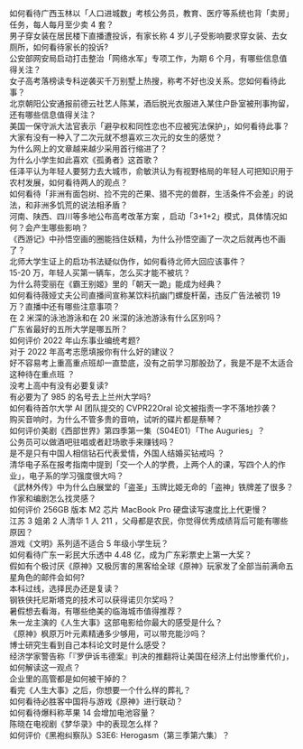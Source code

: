 如何看待广西玉林以「人口进城数」考核公务员，教育、医疗等系统也背「卖房」任务，每人每月至少卖 4 套？  
男子穿女装在居民楼下直播遭投诉，有家长称 4 岁儿子受影响要求穿女装、去女厕所，如何看待家长的投诉?  
公安部网安局启动打击整治「网络水军」专项工作，为期 6 个月，有哪些信息值得关注？  
女子高考落榜读专科逆袭买千万别墅上热搜，称考不好也没关系。您如何看待此事？  
北京朝阳公安通报前德云社艺人陈某，酒后脱光衣服进入某住户卧室被刑事拘留，还有哪些信息值得关注？  
美国一保守派大法官表示「避孕权和同性恋也不应被宪法保护」，如何看待此事？  
大家有没有一种入了二次元就不想喜欢三次元的女生的感觉？  
为什么网上的文章越来越少采用首行缩进了？  
为什么小学生如此喜欢《孤勇者》这首歌？  
任泽平认为年轻人要努力去大城市，俞敏洪认为有视野格局的年轻人可把知识用于农村发展，如何看待两人的观点？  
如何看待「非洲有面包树、捡不完的芒果、猎不完的兽群，生活条件不会差」的说法，和非洲多饥荒的说法相矛盾？  
河南、陕西、四川等多地公布高考改革方案 ，启动「3+1+2」模式，具体情况如何？会产生哪些影响？  
《西游记》中孙悟空画的圈能挡住妖精，为什么孙悟空画了一次之后就再也不画了？  
北师大学生证上的启功书法疑似伪作，如何看待北师大回应该事件？  
15-20 万，年轻人买第一辆车，怎么买才能不被坑？  
为什么蒋雯丽在《霸王别姬》里的「朝天一跪」能成为经典？  
如何看待薇娅丈夫公司直播间宣称某饮料抗幽门螺旋杆菌，违反广告法被罚 19 万？直播中还有哪些注意事项？  
在 2 米深的泳池游泳和在 20 米深的泳池游泳有什么区别吗？  
广东省最好的五所大学是哪五所？  
如何评价 2022 年山东事业编统考题?  
对于 2022 年高考志愿填报你有什么好的建议？  
好不容易考上重高重点班却一直垫底，没有之前学习那股劲了，我是不是不太适合这种待在重点班 ？  
没考上高中有没有必要复读?  
有必要为了 985 的名号去上兰州大学吗?  
如何看待首尔大学 AI 团队提交的 CVPR22Oral 论文被指责一字不落地抄袭？  
购买音响时，为什么不管多贵的音响，试听的碟片都是蔡琴？  
如何评价美剧《西部世界》第四季第一集（S04E01）「The Auguries」？  
公务员可以做酒吧驻唱或者赶场歌手来赚钱吗？  
是不是只有中国人相信钻石代表爱情，外国人结婚买钻戒吗 ？  
清华电子系在报考指南中提到「交一个人的学费，上两个人的课，写四个人的作业」，电子系的学习强度很大吗？  
《武林外传》中为什么白展堂的「盗圣」玉牌比姬无命的「盗神」铁牌差了很多？  
作家和编剧怎么找灵感？  
如何评价 256GB  版本 M2 芯片 MacBook Pro 硬盘读写速度比上代更慢？  
江苏 3 姐弟 2 人清华 1 人 211 ，父母都是农民，你觉得优秀成绩背后可能有哪些原因？  
游戏《文明》系列适不适合 5 年级小学生玩？  
如何看待广东一彩民大乐透中 4.48 亿，成为广东彩票史上第一大奖？  
假如有个极讨厌《原神》又极厉害的黑客给全球《原神》玩家发了全部当前满命五星角色的邮件会如何?  
本科过线，选择民办还是复读？  
钢铁侠托尼斯塔克的技术可以获得诺贝尔奖吗？  
暑假想去看海，有哪些绝美的临海城市值得推荐？  
朱一龙主演的《人生大事》这部电影给你最大的感受是什么？  
《原神》枫原万叶元素精通多少够用，可以带充能沙吗？  
博士研究生看到自己本科论文时是什么感受？  
经济学家警告称「『罗伊诉韦德案』判决的推翻将让美国在经济上付出惨重代价」，如何解读这一观点？  
企业里的高管都是如何被干掉的？  
看完《人生大事》之后，你想要一个什么样的葬礼？  
如何看待必胜客中国将与游戏《原神》进行联动？  
如何看待爆料称苹果 14 会增加电池容量？  
陈晓在电视剧《梦华录》中的表现怎么样？  
如何评价《黑袍纠察队》S3E6: Herogasm（第三季第六集）？  
